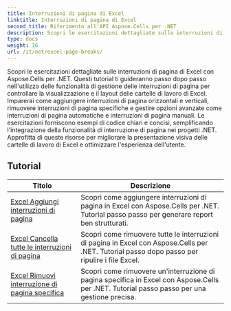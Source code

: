 ```yaml
---
title: Interruzioni di pagina di Excel
linktitle: Interruzioni di pagina di Excel
second_title: Riferimento all'API Aspose.Cells per .NET
description: Scopri le esercitazioni dettagliate sulle interruzioni di pagina di Excel con Aspose.Cells per .NET. Migliora facilmente il layout delle cartelle di lavoro di Excel.
type: docs
weight: 16
url: /it/net/excel-page-breaks/
---
```

Scopri le esercitazioni dettagliate sulle interruzioni di pagina di Excel con Aspose.Cells per .NET. Questi tutorial ti guideranno passo dopo passo nell'utilizzo delle funzionalità di gestione delle interruzioni di pagina per controllare la visualizzazione e il layout delle cartelle di lavoro di Excel. Imparerai come aggiungere interruzioni di pagina orizzontali e verticali, rimuovere interruzioni di pagina specifiche e gestire opzioni avanzate come interruzioni di pagina automatiche e interruzioni di pagina manuali. Le esercitazioni forniscono esempi di codice chiari e concisi, semplificando l'integrazione della funzionalità di interruzione di pagina nei progetti .NET. Approfitta di queste risorse per migliorare la presentazione visiva delle cartelle di lavoro di Excel e ottimizzare l'esperienza dell'utente.

## Tutorial 
| Titolo | Descrizione |
| --- | --- |
| [Excel Aggiungi interruzioni di pagina](./excel-add-page-breaks/) | Scopri come aggiungere interruzioni di pagina in Excel con Aspose.Cells per .NET. Tutorial passo passo per generare report ben strutturati. |  
| [Excel Cancella tutte le interruzioni di pagina](./excel-clear-all-page-breaks/) | Scopri come rimuovere tutte le interruzioni di pagina in Excel con Aspose.Cells per .NET. Tutorial passo dopo passo per ripulire i file Excel. |  
| [Excel Rimuovi interruzione di pagina specifica](./excel-remove-specific-page-break/) | Scopri come rimuovere un'interruzione di pagina specifica in Excel con Aspose.Cells per .NET. Tutorial passo passo per una gestione precisa. |  